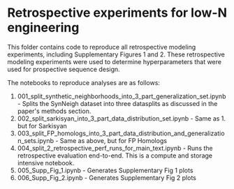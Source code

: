 # Retrospective experiments for low-N engineering

This folder contains code to reproduce all retrospective modeling experiments, including Supplementary Figures 1 and 2. 
These retrospective modeling experiments were used to determine hyperparameters that were used for prospective sequence design.

The notebooks to reproduce analyses are as follows:
1. 001_split_synthetic_neighborhoods_into_3_part_generalization_set.ipynb - Splits the SynNeigh dataset into three datasplits as discussed in the paper's methods section.
2. 002_split_sarkisyan_into_3_part_data_distribution_set.ipynb - Same as 1. but for Sarkisyan
3. 003_split_FP_homologs_into_3_part_data_distribution_and_generalization_sets.ipynb - Same as above, but for FP Homologs
4. 004_split_2_retrospective_perf_runs_for_main_text.ipynb - Runs the retrospective evaluation end-to-end. This is a compute and storage intensive notebook.
5. 005_Supp_Fig_1.ipynb - Generates Supplementary Fig 1 plots
6. 006_Supp_Fig_2.ipynb - Generates Supplementary Fig 2 plots

